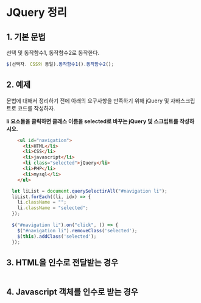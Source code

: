 # JQuery 정리

## 1. 기본 문법

선택 및 동작함수1, 동작함수2로 동작한다.

```javascript
$(선택자. CSS와 동일).동작함수1().동작함수2();
```

## 2. 예제

문법에 대해서 정리하기 전에 아래의 요구사항을 만족하기 위해 jQuery 및 자바스크립트로 코드를 작성하자.

**li 요소들을 클릭하면 클래스 이름을 selected로 바꾸는 jQuery 및 스크립트를 작성하시오.**

```html
    <ul id="navigation">
      <li>HTML</li>
      <li>CSS</li>
      <li>javascript</li>
      <li class="selected">jQuery</li>
      <li>PHP</li>
      <li>mysql</li>
    </ul>
```

```javascript
  let liList = document.querySelectirAll("#navigation li");
  liList.forEach((li, idx) => {
    li.className = "";
    li.className = "selected";
  });
  
  $("#navigation li").on("click", () => {
    $("#navigation li").removeClass('selected');
    $(this).addClass('selected');
  });
```

## 3. HTML을 인수로 전달받는 경우

```javascript

```

## 4. Javascript 객체를 인수로 받는 경우

```javascript

```
